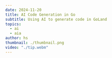 ```yaml
---
date: 2024-11-20
title: AI Code Generation in Go
subtitle: Using AI to generate code in GoLand
topics:
  - ai
  - aia
author: hs
thumbnail: ./thumbnail.png
video: "./tip.webm"
---
```

